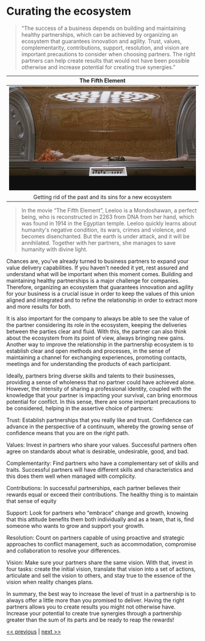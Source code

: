 # Curating the ecosystem

>"The success of a business depends on building and maintaining healthy partnerships, which can be achieved by organizing an ecosystem that guarantees innovation and agility. Trust, values, complementarity, contributions, support, resolution, and vision are important precautions to consider when choosing partners. The right partners can help create results that would not have been possible otherwise and increase potential for creating true synergies."

| The Fifth Element |
| :---: |
|![](../../images/curating_the_ecosystem.png)|
|Getting rid of the past and its sins for a new ecosystem|

>In the movie “The Fifth Element”, Leeloo is a Mondoshawan, a perfect being, who is reconstructed in 2263 from DNA from her hand, which was found in 1914 in the Egyptian temple. Leeloo quickly learns about humanity's negative condition, its wars, crimes and violence, and becomes disenchanted. But the earth is under attack, and it will be annihilated. Together with her partners, she manages to save humanity with divine light.

Chances are, you've already turned to business partners to expand your value delivery capabilities. If you haven't needed it yet, rest assured and understand what will be important when this moment comes.
Building and maintaining healthy partnerships is a major challenge for companies. Therefore, organizing an ecosystem that guarantees innovation and agility for your business is a crucial issue in order to keep the values ​​of this union aligned and integrated and to refine the relationship in order to extract more and more results for both.

It is also important for the company to always be able to see the value of the partner considering its role in the ecosystem, keeping the deliveries between the parties clear and fluid. With this, the partner can also think about the ecosystem from its point of view, always bringing new gains. Another way to improve the relationship in the partnership ecosystem is to establish clear and open methods and processes, in the sense of maintaining a channel for exchanging experiences, promoting contacts, meetings and for understanding the products of each participant.

Ideally, partners bring diverse skills and talents to their businesses, providing a sense of wholeness that no partner could have achieved alone. However, the intensity of sharing a professional identity, coupled with the knowledge that your partner is impacting your survival, can bring enormous potential for conflict. In this sense, there are some important precautions to be considered, helping in the assertive choice of partners:

Trust: Establish partnerships that you really like and trust. Confidence can advance in the perspective of a continuum, whereby the growing sense of confidence means that you are on the right path.

Values: Invest in partners who share your values. Successful partners often agree on standards about what is desirable, undesirable, good, and bad.

Complementarity: Find partners who have a complementary set of skills and traits. Successful partners will have different skills and characteristics and this does them well when managed with complicity.

Contributions: In successful partnerships, each partner believes their rewards equal or exceed their contributions. The healthy thing is to maintain that sense of equity

Support: Look for partners who “embrace” change and growth, knowing that this attitude benefits them both individually and as a team, that is, find someone who wants to grow and support your growth.

Resolution: Count on partners capable of using proactive and strategic approaches to conflict management, such as accommodation, compromise and collaboration to resolve your differences.

Vision: Make sure your partners share the same vision. With that, invest in four tasks: create the initial vision, translate that vision into a set of actions, articulate and sell the vision to others, and stay true to the essence of the vision when reality changes plans.

In summary, the best way to increase the level of trust in a partnership is to always offer a little more than you promised to deliver. Having the right partners allows you to create results you might not otherwise have. Increase your potential to create true synergies through a partnership greater than the sum of its parts and be ready to reap the rewards!

[<< previous](3-dialoging_your_relationships.md) | [next >>](5-size_doesnt_matter.md)

